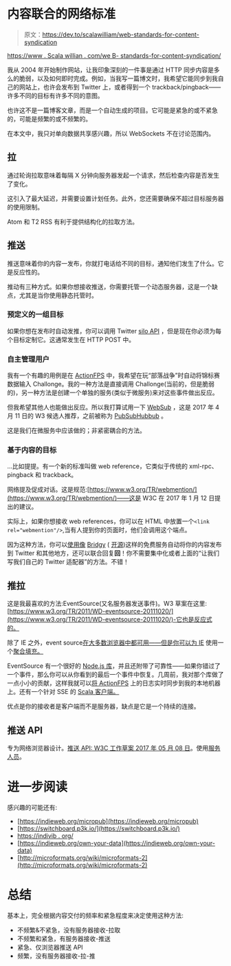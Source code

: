 # 内容联合的网络标准

> 原文：<https://dev.to/scalawilliam/web-standards-for-content-syndication>

[https://www . Scala willian . com/we B- standards-for-content-syndication/](https://www.scalawilliam.com/web-standards-for-content-syndication/)

我从 2004 年开始制作网站，让我印象深刻的一件事是通过 HTTP 同步内容是多么的脆弱，以及如何即时完成。例如，当我写一篇博文时，我希望它能同步到我自己的网站上，也许会发布到 Twitter 上，或者得到一个 trackback/pingback——许多不同的目标有许多不同的意图。

也许这不是一篇博客文章，而是一个自动生成的项目。它可能是紧急的或不紧急的，可能是频繁的或不频繁的。

在本文中，我只对单向数据共享感兴趣，所以 WebSockets 不在讨论范围内。

## 拉

通过轮询拉取意味着每隔 X 分钟向服务器发起一个请求，然后检查内容是否发生了变化。

这引入了最大延迟，并需要设置计划任务。此外，您还需要确保不超过目标服务器的使用限制。

Atom 和 T2 RSS 有利于提供结构化的拉取方法。

## 推送

推送意味着你的内容一发布，你就打电话给不同的目标，通知他们发生了什么。它是反应性的。

推动有三种方式。如果你想接收推送，你需要托管一个动态服务器，这是一个缺点，尤其是当你使用静态托管时。

### 预定义的一组目标

如果你想在发布时自动发推，你可以调用 Twitter [silo API](https://indieweb.org/silos) ，但是现在你必须为每个目标定制它。这通常发生在 HTTP POST 中。

### 自主管理用户

我有一个有趣的用例是在 [ActionFPS](https://actionfps.com/) 中，我希望在玩“部落战争”时自动将锦标赛数据输入 Challonge。我的一种方法是直接调用 Challonge(当前的，但是脆弱的)，另一种方法是创建一个单独的服务(类似于微服务)来对这些事件做出反应。

但我希望其他人也能做出反应。所以我打算试用一下 [WebSub](https://www.w3.org/TR/websub/) ，这是 2017 年 4 月 11 日的 W3 候选人推荐，之前被称为 [PubSubHubbub](https://en.wikipedia.org/wiki/PubSubHubbub) 。

这是我们在微服务中应该做的；非紧密耦合的方法。

### 基于内容的目标

...比如提提。有一个新的标准叫做 web reference，它类似于传统的 xml-rpc、pingback 和 trackback。

网络提及促成对话。这是规范:[https://www.w3.org/TR/webmention/](https://www.w3.org/TR/webmention/)——这是 W3C 在 2017 年 1 月 12 日提出的建议。

实际上，如果你想接收 web references，你可以在 HTML 中放置一个`<link rel="webmention"/>`,当有人提到你的页面时，他们会调用这个端点。

因为这种方法，你可以[使用像](https://webmention.net/implementations/) [Bridgy](https://brid.gy/) ( [开源](https://github.com/snarfed/bridgy))这样的免费服务自动将你的内容发布到 Twitter 和其他地方，还可以联合回复**回**！你不需要集中化或者上面的“让我们写我们自己的 Twitter 适配器”的方法。不错！

## 推拉

这是我最喜欢的方法:EventSource(又名服务器发送事件)。W3 草案在这里:[https://www.w3.org/TR/2011/WD-eventsource-20111020/](https://www.w3.org/TR/2011/WD-eventsource-20111020/)-它也是反应式的。

除了 IE 之外，event source[在大多数浏览器中都可用——但是你可以为 IE](http://caniuse.com/#feat=eventsource) 使用一个[聚合填充。](https://github.com/Yaffle/EventSource)

EventSource 有一个很好的 [Node.js 库](https://github.com/EventSource/eventsource)，并且还附带了可靠性——如果你错过了一个事件，那么你可以从你看到的最后一个事件中恢复。几周前，我对那个库做了一点小小的贡献，这样我就可以[将 ActionFPS](https://github.com/actionfps/actionfps-clone-logs) 上的日志实时同步到我的本地机器上。还有一个针对 SSE 的 [Scala 客户端。](http://developer.lightbend.com/docs/alpakka/current/sse.html)

优点是你的接收者是客户端而不是服务器，缺点是它是一个持续的连接。

## 推送 API

专为网络浏览器设计。[推送 API: W3C 工作草案 2017 年 05 月 08 日](https://www.w3.org/TR/push-api/)。使用[服务人员](https://developers.google.com/web/fundamentals/getting-started/codelabs/push-notifications/#register_a_service_worker)。

# 进一步阅读

感兴趣的可能还有:

*   [https://indieweb.org/micropub](https://indieweb.org/micropub)
*   [https://switchboard.p3k.io/](https://switchboard.p3k.io/)
*   [https://indivib . org/](https://indieweb.org/)
*   [https://indieweb.org/own-your-data](https://indieweb.org/own-your-data)
*   [http://microformats.org/wiki/microformats-2](http://microformats.org/wiki/microformats-2)

# 总结

基本上，完全根据内容交付的频率和紧急程度来决定使用这种方法:

*   不频繁&不紧急，没有服务器接收-拉取
*   不频繁和紧急，有服务器接收-推送
*   紧急、仅浏览器推送 API
*   频繁，没有服务器接收-拉-推